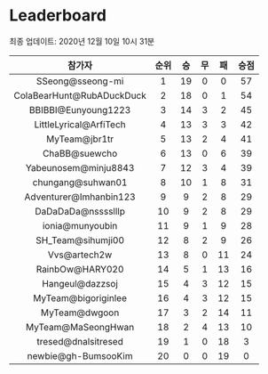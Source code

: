 # Leaderboard
최종 업데이트: 2020년 12월 10일 10시 31분




| 참가자 | 순위 | 승 | 무 | 패 | 승점 |
|:---:|:---:|:---:|:---:|:---:|:---:|
| SSeong@sseong-mi | 1 | 19 | 0 | 0 | 57 |
| ColaBearHunt@RubADuckDuck | 2 | 18 | 0 | 1 | 54 |
| BBIBBI@Eunyoung1223 | 3 | 14 | 3 | 2 | 45 |
| LittleLyrical@ArfiTech | 4 | 13 | 3 | 3 | 42 |
| MyTeam@jbr1tr | 5 | 13 | 2 | 4 | 41 |
| ChaBB@suewcho | 6 | 13 | 0 | 6 | 39 |
| Yabeunosem@minju8843 | 7 | 12 | 3 | 4 | 39 |
| chungang@suhwan01 | 8 | 10 | 1 | 8 | 31 |
| Adventurer@Imhanbin123 | 9 | 9 | 2 | 8 | 29 |
| DaDaDaDa@nsssslllp | 10 | 9 | 2 | 8 | 29 |
| ionia@munyoubin | 11 | 9 | 1 | 9 | 28 |
| SH_Team@sihumji00 | 12 | 8 | 2 | 9 | 26 |
| Vvs@artech2w | 13 | 8 | 0 | 11 | 24 |
| RainbOw@HARY020 | 14 | 5 | 1 | 13 | 16 |
| Hangeul@dazzsoj | 15 | 4 | 3 | 12 | 15 |
| MyTeam@bigoriginlee | 16 | 4 | 3 | 12 | 15 |
| MyTeam@dwgoon | 17 | 3 | 2 | 14 | 11 |
| MyTeam@MaSeongHwan | 18 | 2 | 4 | 13 | 10 |
| tresed@dnalsitresed | 19 | 1 | 0 | 18 | 3 |
| newbie@gh-BumsooKim | 20 | 0 | 0 | 19 | 0 |